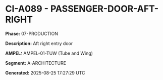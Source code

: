 # CI-A089 - PASSENGER-DOOR-AFT-RIGHT

**Phase:** 07-PRODUCTION

**Description:** Aft right entry door

**AMPEL:** AMPEL-01-TUW (Tube and Wing)

**Segment:** A-ARCHITECTURE

**Generated:** 2025-08-25 17:27:29 UTC
